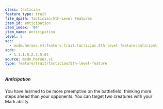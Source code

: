 ```yaml
---
class: tactician
feature_type: trait
file_dpath: Tactician/5th-Level Features
item_id: anticipation
item_index: '04'
item_name: Anticipation
level: 5
scc:
  - mcdm.heroes.v1:feature.trait.tactician.5th-level-feature:anticipation
scdc:
  - 1.1.1:5.2.2.5:04
source: mcdm.heroes.v1
type: feature/trait/tactician/5th-level-feature
---
```


##### Anticipation

You have learned to be more preemptive on the battlefield, thinking more steps ahead than your opponents. You can target two creatures with your Mark ability.
